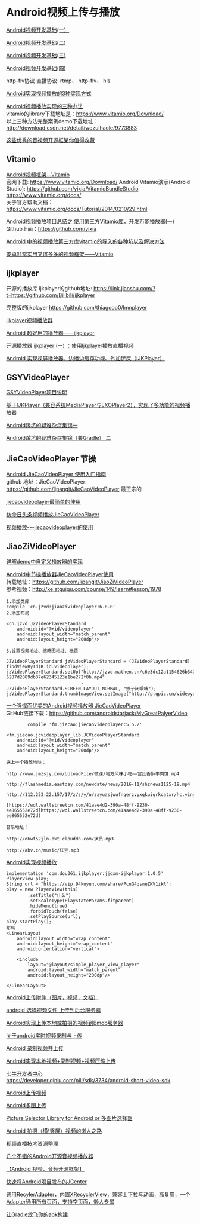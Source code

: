 Android视频上传与播放
===

[Android视频开发基础(一）](https://blog.csdn.net/goodlixueyong/article/details/62058805)  

[Android视频开发基础(二)](https://blog.csdn.net/goodlixueyong/article/details/62447452)  

[Android视频开发基础(三)](https://blog.csdn.net/goodlixueyong/article/details/84711569)

[Android视频开发基础(四)](https://blog.csdn.net/goodlixueyong/article/details/62447486)  

http-flv协议
直播协议: rtmp、 http-flv、 hls

[Android实现视频播放的3种实现方式](https://blog.csdn.net/liuzhi0724/article/details/81318816)  

[Android视频播放实现的三种办法](https://blog.csdn.net/wozuihaole/article/details/60867076)  
vitamio的library下载地址是：https://www.vitamio.org/Download/  
以上三种方法完整案例demo下载地址：http://download.csdn.net/detail/wozuihaole/9773883  


[这些优秀的音视频开源框架你值得收藏](http://blog.csdn.net/androidstarjack/article/details/68954614)  

Vitamio  
---

[Android视频框架--Vitamio](https://blog.csdn.net/hao54216/article/details/52437252)  
官网下载:   https://www.vitamio.org/Download/
Android Vitamio演示(Android Studio):  https://github.com/yixia/VitamioBundleStudio  
 https://www.vitamio.org/docs/  
关于官方帮助文档：https://www.vitamio.org/docs/Tutorial/2014/0210/29.html

[Android视频播放项目总结之 使用第三方Vitamio库，开发万能播放器(一)](https://blog.csdn.net/zhaihaohao1/article/details/45417571)  
Github上面：https://github.com/yixia

[Android 中的视频播放第三方库vitamio的导入的各种坑以及解决方法](https://blog.csdn.net/fucaijin/article/details/80948383)  

[安卓非常实用又坑多多的视频框架——Vitamio](https://blog.csdn.net/NKPDQZ/article/details/63690374)  

ijkplayer  
---

开源的播放库 ijkplayer的github地址: https://link.jianshu.com/?t=https://github.com/Bilibili/ijkplayer  

完整版的ijkplayer  https://github.com/thiagooo0/lmnplayer  

[ijkplayer视频播放器](https://blog.csdn.net/weixin_41701790/article/details/81459387)  

[Android 超好用的播放器——ijkplayer](https://www.jianshu.com/p/c5d972ab0309)  

[开源播放器 ijkplayer (一) ：使用Ijkplayer播放直播视频](http://www.cnblogs.com/renhui/p/6420140.html)  

[Android 实现视屏播放器、边播边缓存功能、外加铲屎（IJKPlayer）](https://www.jianshu.com/p/9fe377dd9750)  

GSYVideoPlayer
---
[GSYVideoPlayer项目说明](https://www.jianshu.com/p/49831e5e2cd6)  

[基于IJKPlayer（兼容系统MediaPlayer与EXOPlayer2），实现了多功能的视频播放器](https://github.com/CarGuo/GSYVideoPlayer)  

[Android蹲坑的疑难杂症集锦一](https://www.jianshu.com/p/e015269e3478)  

[Android蹲坑的疑难杂症集锦（兼Gradle） 二](https://www.jianshu.com/p/86e4b336c17d)  

JieCaoVideoPlayer 节操
---
[Android JieCaoVideoPlayer 使用入门指南](https://blog.csdn.net/yaya_xiong/article/details/75213346)  
github 地址：JieCaoVideoPlayer: https://github.com/lipangit/JieCaoVideoPlayer  最正宗的  

[jiecaovideoplayer最简单的使用](https://blog.csdn.net/Star_Q/article/details/78849610)  

[仿今日头条视频播放JieCaoVideoPlayer](https://blog.csdn.net/w_l_s/article/details/53132179)  

[视频播放---jiecaovideoplayer的使用](https://blog.csdn.net/u012216899/article/details/57186467)  


JiaoZiVideoPlayer  
---

[详解demo中自定义播放器的实现](https://github.com/lipangit/JiaoZiVideoPlayer/wiki/%E8%AF%A6%E8%A7%A3demo%E4%B8%AD%E8%87%AA%E5%AE%9A%E4%B9%89%E6%92%AD%E6%94%BE%E5%99%A8%E7%9A%84%E5%AE%9E%E7%8E%B0)  

[Android中节操播放器JieCaoVideoPlayer使用](https://blog.csdn.net/zhaihaohao1/article/details/78029766)  
转载地址：https://github.com/lipangit/JiaoZiVideoPlayer  
参考视频：http://ke.atguigu.com/course/149/learn#lesson/1978  
~~~
1.添加类库
compile 'cn.jzvd:jiaozivideoplayer:6.0.0'
2.添加布局

<cn.jzvd.JZVideoPlayerStandard
    android:id="@+id/videoplayer"
    android:layout_width="match_parent"
    android:layout_height="200dp"/>
    
3.设置视频地址、缩略图地址、标题

JZVideoPlayerStandard jzVideoPlayerStandard = (JZVideoPlayerStandard) findViewById(R.id.videoplayer);
jzVideoPlayerStandard.setUp("http://jzvd.nathen.cn/c6e3dc12a1154626b3476d9bf3bd7266/6b56c5f0dc31428083757a45764763b0-5287d2089db37e62345123a1be272f8b.mp4"
                            , JZVideoPlayerStandard.SCREEN_LAYOUT_NORMAL, "嫂子闭眼睛");
jzVideoPlayerStandard.thumbImageView.setImage("http://p.qpic.cn/videoyun/0/2449_43b6f696980311e59ed467f22794e792_1/640");

~~~



[一个强悍而优美的Android视频播放器 JieCaoVideoPlayer](https://blog.csdn.net/androidstarjack/article/details/69526279)  
GitHub链接下载：https://github.com/androidstarjack/MyGreatPalyerVideo  
~~~
        compile 'fm.jiecao:jiecaovideoplayer:5.5.2'

<fm.jiecao.jcvideoplayer_lib.JCVideoPlayerStandard
    android:id="@+id/videoplayer"
    android:layout_width="match_parent"
    android:layout_height="200dp"/>

送上一个播放地址：

http://www.jmzsjy.com/UploadFile/微课/地方风味小吃——宫廷香酥牛肉饼.mp4

http://flashmedia.eastday.com/newdate/news/2016-11/shznews1125-19.mp4

http://112.253.22.157/17/z/z/y/u/zzyuasjwufnqerzvyxgkuigrkcatxr/hc.yinyuetai.com/D046015255134077DDB3ACA0D7E68D45.flv

[https://wdl.wallstreetcn.com/41aae4d2-390a-48ff-9230-ee865552e72d]https://wdl.wallstreetcn.com/41aae4d2-390a-48ff-9230-ee865552e72d)

音乐地址：

http://o6wf52jln.bkt.clouddn.com/演员.mp3

http://abv.cn/music/红豆.mp3
~~~

[Android实现视频播放](https://blog.csdn.net/yaozhipu/article/details/80528503)  
~~~
implementation 'com.dou361.ijkplayer:jjdxm-ijkplayer:1.0.5'
PlayerView play;
String url = "https://vip.94kuyun.com/share/PcnG4qsmeZKV1ikR";
play = new PlayerView(this)
        .setTitle("什么")
        .setScaleType(PlayStateParams.fitparent)
        .hideMenu(true)
        .forbidTouch(false)
        .setPlaySource(url);
play.startPlay();
布局
<LinearLayout
    android:layout_width="wrap_content"
    android:layout_height="wrap_content"
    android:orientation="vertical">

    <include
        layout="@layout/simple_player_view_player"
        android:layout_width="match_parent"
        android:layout_height="200dp"/>

</LinearLayout>

~~~

[Android上传附件（图片，视频，文档）](https://www.jianshu.com/p/caca4f68961d)  

[android 选择视频文件 上传到后台服务器](https://blog.csdn.net/d276031034/article/details/52652749)  

[Android实现上传本地或拍摄的视频到Bmob服务器](https://blog.csdn.net/xuanwo11/article/details/65440184)  

[关于android实时视频录制与上传](https://blog.csdn.net/lvjunwoaini/article/details/7035601)  

[Android 录制视频并上传](https://blog.csdn.net/wen_zheng/article/details/52056036)  

[Android实现本地视频+录制视频+视频压缩上传](https://blog.csdn.net/weixin_39706415/article/details/84636625)  

[七牛开发者中心](https://developer.qiniu.com/)  
https://developer.qiniu.com/pili/sdk/3734/android-short-video-sdk

[Android上传视频](https://blog.csdn.net/weixin_41701790/article/details/81977653)  

[Android多图上传](https://blog.csdn.net/weixin_41701790/article/details/82344938)  

[Picture Selector Library for Android or 多图片选择器](https://github.com/LuckSiege/PictureSelector)  

[Android 拍摄（横\竖屏）视频的懒人之路](https://www.jianshu.com/p/752f0dd842f8)  

[视频直播技术资源整理](https://www.cnblogs.com/renhui/p/6394988.html)  

[几个不错的Android开源音视频播放器](https://blog.csdn.net/Guofengpu/article/details/72911846)  

[【Android 视频，音频开源框架】](https://blog.csdn.net/da_caoyuan/article/details/73188626)  


[快速将Android项目发布的JCenter](https://www.jianshu.com/p/748d59aa6567)  

[通用RecylerAdapter，内置XRecyclerView，兼容上下拉与动画，高复用，一个Adapter通用所有页面，支持空页面，懒人专属](https://www.jianshu.com/p/9c9aede9a19a)  

[让Gradle放飞你的apk构建](https://www.jianshu.com/p/50134707bc46)  




